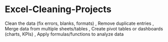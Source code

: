 # Excel-Cleaning-Projects
Clean the data (fix errors, blanks, formats)  , Remove duplicate entries  , Merge data from multiple sheets/tables  , Create pivot tables or dashboards (charts, KPIs)  , Apply formulas/functions to analyze data
